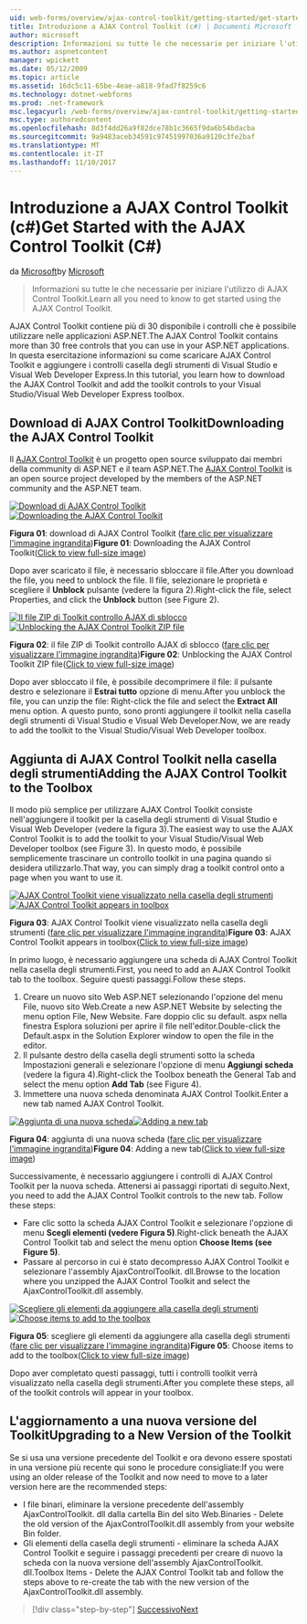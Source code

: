 ```yaml
---
uid: web-forms/overview/ajax-control-toolkit/getting-started/get-started-with-the-ajax-control-toolkit-cs
title: Introduzione a AJAX Control Toolkit (c#) | Documenti Microsoft
author: microsoft
description: Informazioni su tutte le che necessarie per iniziare l'utilizzo di AJAX Control Toolkit.
ms.author: aspnetcontent
manager: wpickett
ms.date: 05/12/2009
ms.topic: article
ms.assetid: 16dc5c11-65be-4eae-a818-9fad7f8259c6
ms.technology: dotnet-webforms
ms.prod: .net-framework
msc.legacyurl: /web-forms/overview/ajax-control-toolkit/getting-started/get-started-with-the-ajax-control-toolkit-cs
msc.type: authoredcontent
ms.openlocfilehash: 8d3f4dd26a9f82dce78b1c3665f9da6b54bdacba
ms.sourcegitcommit: 9a9483aceb34591c97451997036a9120c3fe2baf
ms.translationtype: MT
ms.contentlocale: it-IT
ms.lasthandoff: 11/10/2017
---
```

<a name="get-started-with-the-ajax-control-toolkit-c"></a><span data-ttu-id="ed52b-103">Introduzione a AJAX Control Toolkit (c#)</span><span class="sxs-lookup"><span data-stu-id="ed52b-103">Get Started with the AJAX Control Toolkit (C#)</span></span>
====================
<span data-ttu-id="ed52b-104">da [Microsoft](https://github.com/microsoft)</span><span class="sxs-lookup"><span data-stu-id="ed52b-104">by [Microsoft](https://github.com/microsoft)</span></span>

> <span data-ttu-id="ed52b-105">Informazioni su tutte le che necessarie per iniziare l'utilizzo di AJAX Control Toolkit.</span><span class="sxs-lookup"><span data-stu-id="ed52b-105">Learn all you need to know to get started using the AJAX Control Toolkit.</span></span>


<span data-ttu-id="ed52b-106">AJAX Control Toolkit contiene più di 30 disponibile i controlli che è possibile utilizzare nelle applicazioni ASP.NET.</span><span class="sxs-lookup"><span data-stu-id="ed52b-106">The AJAX Control Toolkit contains more than 30 free controls that you can use in your ASP.NET applications.</span></span> <span data-ttu-id="ed52b-107">In questa esercitazione informazioni su come scaricare AJAX Control Toolkit e aggiungere i controlli casella degli strumenti di Visual Studio e Visual Web Developer Express.</span><span class="sxs-lookup"><span data-stu-id="ed52b-107">In this tutorial, you learn how to download the AJAX Control Toolkit and add the toolkit controls to your Visual Studio/Visual Web Developer Express toolbox.</span></span>

## <a name="downloading-the-ajax-control-toolkit"></a><span data-ttu-id="ed52b-108">Download di AJAX Control Toolkit</span><span class="sxs-lookup"><span data-stu-id="ed52b-108">Downloading the AJAX Control Toolkit</span></span>

<span data-ttu-id="ed52b-109">Il [AJAX Control Toolkit](http://devexpress.com/act) è un progetto open source sviluppato dai membri della community di ASP.NET e il team ASP.NET.</span><span class="sxs-lookup"><span data-stu-id="ed52b-109">The [AJAX Control Toolkit](http://devexpress.com/act) is an open source project developed by the members of the ASP.NET community and the ASP.NET team.</span></span> 


<span data-ttu-id="ed52b-110">[![Download di AJAX Control Toolkit](get-started-with-the-ajax-control-toolkit-cs/_static/image1.jpg)](get-started-with-the-ajax-control-toolkit-cs/_static/image1.png)</span><span class="sxs-lookup"><span data-stu-id="ed52b-110">[![Downloading the AJAX Control Toolkit](get-started-with-the-ajax-control-toolkit-cs/_static/image1.jpg)](get-started-with-the-ajax-control-toolkit-cs/_static/image1.png)</span></span>

<span data-ttu-id="ed52b-111">**Figura 01**: download di AJAX Control Toolkit ([fare clic per visualizzare l'immagine ingrandita](get-started-with-the-ajax-control-toolkit-cs/_static/image2.png))</span><span class="sxs-lookup"><span data-stu-id="ed52b-111">**Figure 01**: Downloading the AJAX Control Toolkit([Click to view full-size image](get-started-with-the-ajax-control-toolkit-cs/_static/image2.png))</span></span>


<span data-ttu-id="ed52b-112">Dopo aver scaricato il file, è necessario sbloccare il file.</span><span class="sxs-lookup"><span data-stu-id="ed52b-112">After you download the file, you need to unblock the file.</span></span> <span data-ttu-id="ed52b-113">Il file, selezionare le proprietà e scegliere il **Unblock** pulsante (vedere la figura 2).</span><span class="sxs-lookup"><span data-stu-id="ed52b-113">Right-click the file, select Properties, and click the **Unblock** button (see Figure 2).</span></span>


<span data-ttu-id="ed52b-114">[![Il file ZIP di Toolkit controllo AJAX di sblocco](get-started-with-the-ajax-control-toolkit-cs/_static/image2.jpg)](get-started-with-the-ajax-control-toolkit-cs/_static/image3.png)</span><span class="sxs-lookup"><span data-stu-id="ed52b-114">[![Unblocking the AJAX Control Toolkit ZIP file](get-started-with-the-ajax-control-toolkit-cs/_static/image2.jpg)](get-started-with-the-ajax-control-toolkit-cs/_static/image3.png)</span></span>

<span data-ttu-id="ed52b-115">**Figura 02**: il file ZIP di Toolkit controllo AJAX di sblocco ([fare clic per visualizzare l'immagine ingrandita](get-started-with-the-ajax-control-toolkit-cs/_static/image4.png))</span><span class="sxs-lookup"><span data-stu-id="ed52b-115">**Figure 02**: Unblocking the AJAX Control Toolkit ZIP file([Click to view full-size image](get-started-with-the-ajax-control-toolkit-cs/_static/image4.png))</span></span>


<span data-ttu-id="ed52b-116">Dopo aver sbloccato il file, è possibile decomprimere il file: il pulsante destro e selezionare il **Estrai tutto** opzione di menu.</span><span class="sxs-lookup"><span data-stu-id="ed52b-116">After you unblock the file, you can unzip the file: Right-click the file and select the **Extract All** menu option.</span></span> <span data-ttu-id="ed52b-117">A questo punto, sono pronti aggiungere il toolkit nella casella degli strumenti di Visual Studio e Visual Web Developer.</span><span class="sxs-lookup"><span data-stu-id="ed52b-117">Now, we are ready to add the toolkit to the Visual Studio/Visual Web Developer toolbox.</span></span>

## <a name="adding-the-ajax-control-toolkit-to-the-toolbox"></a><span data-ttu-id="ed52b-118">Aggiunta di AJAX Control Toolkit nella casella degli strumenti</span><span class="sxs-lookup"><span data-stu-id="ed52b-118">Adding the AJAX Control Toolkit to the Toolbox</span></span>

<span data-ttu-id="ed52b-119">Il modo più semplice per utilizzare AJAX Control Toolkit consiste nell'aggiungere il toolkit per la casella degli strumenti di Visual Studio e Visual Web Developer (vedere la figura 3).</span><span class="sxs-lookup"><span data-stu-id="ed52b-119">The easiest way to use the AJAX Control Toolkit is to add the toolkit to your Visual Studio/Visual Web Developer toolbox (see Figure 3).</span></span> <span data-ttu-id="ed52b-120">In questo modo, è possibile semplicemente trascinare un controllo toolkit in una pagina quando si desidera utilizzarlo.</span><span class="sxs-lookup"><span data-stu-id="ed52b-120">That way, you can simply drag a toolkit control onto a page when you want to use it.</span></span>


<span data-ttu-id="ed52b-121">[![AJAX Control Toolkit viene visualizzato nella casella degli strumenti](get-started-with-the-ajax-control-toolkit-cs/_static/image3.jpg)](get-started-with-the-ajax-control-toolkit-cs/_static/image5.png)</span><span class="sxs-lookup"><span data-stu-id="ed52b-121">[![AJAX Control Toolkit appears in toolbox](get-started-with-the-ajax-control-toolkit-cs/_static/image3.jpg)](get-started-with-the-ajax-control-toolkit-cs/_static/image5.png)</span></span>

<span data-ttu-id="ed52b-122">**Figura 03**: AJAX Control Toolkit viene visualizzato nella casella degli strumenti ([fare clic per visualizzare l'immagine ingrandita](get-started-with-the-ajax-control-toolkit-cs/_static/image6.png))</span><span class="sxs-lookup"><span data-stu-id="ed52b-122">**Figure 03**: AJAX Control Toolkit appears in toolbox([Click to view full-size image](get-started-with-the-ajax-control-toolkit-cs/_static/image6.png))</span></span>


<span data-ttu-id="ed52b-123">In primo luogo, è necessario aggiungere una scheda di AJAX Control Toolkit nella casella degli strumenti.</span><span class="sxs-lookup"><span data-stu-id="ed52b-123">First, you need to add an AJAX Control Toolkit tab to the toolbox.</span></span> <span data-ttu-id="ed52b-124">Seguire questi passaggi.</span><span class="sxs-lookup"><span data-stu-id="ed52b-124">Follow these steps.</span></span>

1. <span data-ttu-id="ed52b-125">Creare un nuovo sito Web ASP.NET selezionando l'opzione del menu File, nuovo sito Web.</span><span class="sxs-lookup"><span data-stu-id="ed52b-125">Create a new ASP.NET Website by selecting the menu option File, New Website.</span></span> <span data-ttu-id="ed52b-126">Fare doppio clic su default. aspx nella finestra Esplora soluzioni per aprire il file nell'editor.</span><span class="sxs-lookup"><span data-stu-id="ed52b-126">Double-click the Default.aspx in the Solution Explorer window to open the file in the editor.</span></span>
2. <span data-ttu-id="ed52b-127">Il pulsante destro della casella degli strumenti sotto la scheda Impostazioni generali e selezionare l'opzione di menu **Aggiungi scheda** (vedere la figura 4).</span><span class="sxs-lookup"><span data-stu-id="ed52b-127">Right-click the Toolbox beneath the General Tab and select the menu option **Add Tab** (see Figure 4).</span></span>
3. <span data-ttu-id="ed52b-128">Immettere una nuova scheda denominata AJAX Control Toolkit.</span><span class="sxs-lookup"><span data-stu-id="ed52b-128">Enter a new tab named AJAX Control Toolkit.</span></span>


<span data-ttu-id="ed52b-129">[![Aggiunta di una nuova scheda](get-started-with-the-ajax-control-toolkit-cs/_static/image4.jpg)](get-started-with-the-ajax-control-toolkit-cs/_static/image7.png)</span><span class="sxs-lookup"><span data-stu-id="ed52b-129">[![Adding a new tab](get-started-with-the-ajax-control-toolkit-cs/_static/image4.jpg)](get-started-with-the-ajax-control-toolkit-cs/_static/image7.png)</span></span>

<span data-ttu-id="ed52b-130">**Figura 04**: aggiunta di una nuova scheda ([fare clic per visualizzare l'immagine ingrandita](get-started-with-the-ajax-control-toolkit-cs/_static/image8.png))</span><span class="sxs-lookup"><span data-stu-id="ed52b-130">**Figure 04**: Adding a new tab([Click to view full-size image](get-started-with-the-ajax-control-toolkit-cs/_static/image8.png))</span></span>


<span data-ttu-id="ed52b-131">Successivamente, è necessario aggiungere i controlli di AJAX Control Toolkit per la nuova scheda. Attenersi ai passaggi riportati di seguito.</span><span class="sxs-lookup"><span data-stu-id="ed52b-131">Next, you need to add the AJAX Control Toolkit controls to the new tab. Follow these steps:</span></span>

- <span data-ttu-id="ed52b-132">Fare clic sotto la scheda AJAX Control Toolkit e selezionare l'opzione di menu **Scegli elementi (vedere Figura 5)**.</span><span class="sxs-lookup"><span data-stu-id="ed52b-132">Right-click beneath the AJAX Control Toolkit tab and select the menu option **Choose Items (see Figure 5)**.</span></span>
- <span data-ttu-id="ed52b-133">Passare al percorso in cui è stato decompresso AJAX Control Toolkit e selezionare l'assembly AjaxControlToolkit. dll.</span><span class="sxs-lookup"><span data-stu-id="ed52b-133">Browse to the location where you unzipped the AJAX Control Toolkit and select the AjaxControlToolkit.dll assembly.</span></span>


<span data-ttu-id="ed52b-134">[![Scegliere gli elementi da aggiungere alla casella degli strumenti](get-started-with-the-ajax-control-toolkit-cs/_static/image5.jpg)](get-started-with-the-ajax-control-toolkit-cs/_static/image9.png)</span><span class="sxs-lookup"><span data-stu-id="ed52b-134">[![Choose items to add to the toolbox](get-started-with-the-ajax-control-toolkit-cs/_static/image5.jpg)](get-started-with-the-ajax-control-toolkit-cs/_static/image9.png)</span></span>

<span data-ttu-id="ed52b-135">**Figura 05**: scegliere gli elementi da aggiungere alla casella degli strumenti ([fare clic per visualizzare l'immagine ingrandita](get-started-with-the-ajax-control-toolkit-cs/_static/image10.png))</span><span class="sxs-lookup"><span data-stu-id="ed52b-135">**Figure 05**: Choose items to add to the toolbox([Click to view full-size image](get-started-with-the-ajax-control-toolkit-cs/_static/image10.png))</span></span>


<span data-ttu-id="ed52b-136">Dopo aver completato questi passaggi, tutti i controlli toolkit verrà visualizzato nella casella degli strumenti.</span><span class="sxs-lookup"><span data-stu-id="ed52b-136">After you complete these steps, all of the toolkit controls will appear in your toolbox.</span></span>

## <a name="upgrading-to-a-new-version-of-the-toolkit"></a><span data-ttu-id="ed52b-137">L'aggiornamento a una nuova versione del Toolkit</span><span class="sxs-lookup"><span data-stu-id="ed52b-137">Upgrading to a New Version of the Toolkit</span></span>

<span data-ttu-id="ed52b-138">Se si usa una versione precedente del Toolkit e ora devono essere spostati in una versione più recente qui sono le procedure consigliate:</span><span class="sxs-lookup"><span data-stu-id="ed52b-138">If you were using an older release of the Toolkit and now need to move to a later version here are the recommended steps:</span></span>

- <span data-ttu-id="ed52b-139">I file binari, eliminare la versione precedente dell'assembly AjaxControlToolkit. dll dalla cartella Bin del sito Web.</span><span class="sxs-lookup"><span data-stu-id="ed52b-139">Binaries - Delete the old version of the AjaxControlToolkit.dll assembly from your website Bin folder.</span></span>
- <span data-ttu-id="ed52b-140">Gli elementi della casella degli strumenti - eliminare la scheda AJAX Control Toolkit e seguire i passaggi precedenti per creare di nuovo la scheda con la nuova versione dell'assembly AjaxControlToolkit. dll.</span><span class="sxs-lookup"><span data-stu-id="ed52b-140">Toolbox Items - Delete the AJAX Control Toolkit tab and follow the steps above to re-create the tab with the new version of the AjaxControlToolkit.dll assembly.</span></span>

>[!div class="step-by-step"]
[<span data-ttu-id="ed52b-141">Successivo</span><span class="sxs-lookup"><span data-stu-id="ed52b-141">Next</span></span>](using-ajax-control-toolkit-controls-and-control-extenders-cs.md)
